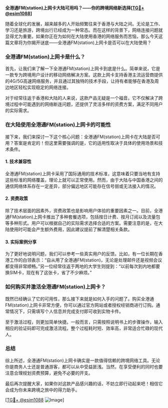 **全港通FM(station)上网卡大陆可用吗？——你的跨境网络新选择[[TG💪+ @esim1088](https://t.me/s/esim1088)]**

随着全球化的发展，越来越多的人开始频繁往来于香港与大陆之间。无论是工作、学习还是旅游，跨境出行已经成为一种常态。而在这样的背景下，网络连接问题就显得尤为重要。如果你正在为如何在大陆使用香港的网络服务而苦恼，那么今天这篇文章将为你揭开谜底——全港通FM(station)上网卡是否可以在大陆使用？

### 全港通FM(station)上网卡是什么？

首先，让我们来了解一下全港通FM(station)上网卡到底是什么。简单来说，它是一款专为跨境用户设计的移动网络解决方案。这款上网卡支持香港主流运营商提供的4G/5G高速网络服务，并且通过其独特的技术手段，让持有者能够在香港及周边地区轻松实现稳定的网络连接。

对于经常往返于香港和大陆的人来说，这款产品无疑是一个福音。它不仅解决了跨境过程中可能遇到的网络断连问题，还提供了灵活多样的资费方案，满足不同用户的实际需求。

### 在大陆使用全港通FM(station)上网卡的可能性

接下来，我们来探讨一下这个核心问题：全港通FM(station)上网卡在大陆是否可用？答案是肯定的！但这里需要强调的是，它的适用性取决于具体的使用场景和技术条件。

#### 1. 技术兼容性
全港通FM(station)上网卡采用了国际通用的技术标准，这意味着只要当地有支持这些标准的网络覆盖，理论上就可以正常使用。然而，由于大陆与中国香港之间的通信网络体系存在一定差异，部分偏远地区可能存在信号弱或无法接入的情况。

#### 2. 资费政策
除了技术层面的因素外，资费政策也是影响用户体验的重要因素之一。目前，全港通FM(station)上网卡推出了多种套餐选项，包括按日计费、按月订阅以及流量包等多种形式。用户可以根据自己的实际需求选择合适的方案。需要注意的是，在大陆使用时可能会产生额外费用，因此建议提前了解清楚相关条款。

#### 3. 实际案例分享
为了更好地说明问题，我们可以参考一些真实用户的反馈。比如，有一位长期在香港工作的白领表示：“自从用了全港通FM(station)，无论是处理邮件还是视频会议都变得非常顺畅。”另一位经常往返于两地的大学生则提到：“以前每次到内地都要换SIM卡，现在有了这张卡，省了不少麻烦。”

### 如何购买并激活全港通FM(station)上网卡？

既然已经确认了它的可用性，那么接下来就是如何入手的问题了。购买全港通FM(station)上网卡非常方便，你可以通过官方网站或者授权经销商进行订购。通常情况下，只需填写个人信息并完成支付即可收到实物卡件。

至于激活过程，则更加简单快捷。一般而言，只需按照说明书上的步骤操作，输入相应的验证码即可完成激活流程。整个过程耗时短、效率高，非常适合忙碌的现代人。

### 总结

综上所述，全港通FM(station)上网卡确实是一款值得信赖的跨境网络工具。无论你是商务人士还是普通游客，都可以从中受益匪浅。当然，在享受便利的同时也要注意合理规划资费预算，避免不必要的开支。

最后再次提醒大家，如果你对这款产品感兴趣的话，不妨立即行动起来吧！相信它会成为你未来跨境之旅中的得力助手。

[[TG💪+ @esim1088](https://t.me/s/esim1088) ![Image](https://i.postimg.cc/4NQfJmqS/Snipaste-2025-05-13-00-14-12.png)]
